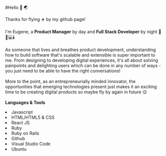 #Hello :wave: :earth_asia:

Thanks for flying :airplane: by my github page!<br>
<br>
I'm Eugene, a <strong>Product Manager</strong> by day and <strong>Full Stack Developer</strong> by night 🌃🌙💻🕯️ <br>
<br>
As someone that lives and breathes product development, understanding how to build software that's scalable and extensible is super important to me.
From designing to developing digital experiences, it's all about solving painpoints and delighting users which can be done in any number of ways - you just need to be able to have the right conversations!<br>
<br>
More to the point, as an entrepreneurially minded innovator, the opportunities that emerging technologies present just makes it an exciting time to be creating digital products so maybe fly by again in future :wink: <br>
<br>
<strong>Languages & Tools</strong>
<li> Javascript
<li> HTML/HTML5 & CSS
<li> React JS
<li> Ruby
<li> Ruby on Rails
<li> Github
<li> Visual Studio Code
<li> Ubuntu  
